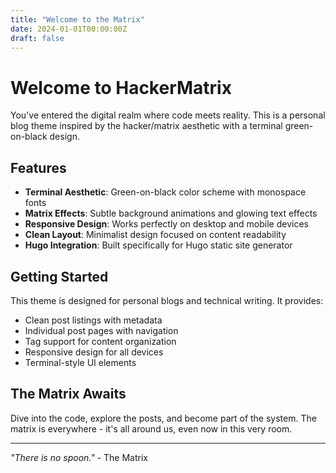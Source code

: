 ```yaml
---
title: "Welcome to the Matrix"
date: 2024-01-01T00:00:00Z
draft: false
---
```


# Welcome to HackerMatrix

You've entered the digital realm where code meets reality. This is a personal blog theme inspired by the hacker/matrix aesthetic with a terminal green-on-black design.

## Features

- **Terminal Aesthetic**: Green-on-black color scheme with monospace fonts
- **Matrix Effects**: Subtle background animations and glowing text effects
- **Responsive Design**: Works perfectly on desktop and mobile devices
- **Clean Layout**: Minimalist design focused on content readability
- **Hugo Integration**: Built specifically for Hugo static site generator

## Getting Started

This theme is designed for personal blogs and technical writing. It provides:

- Clean post listings with metadata
- Individual post pages with navigation
- Tag support for content organization
- Responsive design for all devices
- Terminal-style UI elements

## The Matrix Awaits

Dive into the code, explore the posts, and become part of the system. The matrix is everywhere - it's all around us, even now in this very room.

---

*"There is no spoon."* - The Matrix
